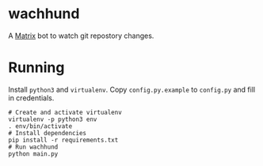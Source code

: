 # wachhund

A [Matrix](https://matrix.org) bot to watch git repostory changes.

# Running

Install `python3` and `virtualenv`. Copy `config.py.example` to `config.py` and fill in credentials.

```
# Create and activate virtualenv
virtualenv -p python3 env
. env/bin/activate
# Install dependencies
pip install -r requirements.txt
# Run wachhund
python main.py
```
